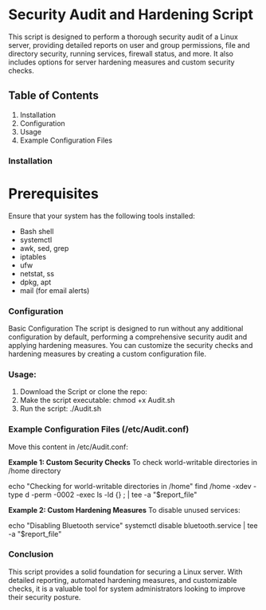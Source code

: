 # Security Audit and Hardening Script

This script is designed to perform a thorough security audit of a Linux server, providing detailed reports on user and group permissions, file and directory security, running services, firewall status, and more.
It also includes options for server hardening measures and custom security checks.

## Table of Contents

1. Installation
2. Configuration
3. Usage
4. Example Configuration Files

### Installation

# Prerequisites

Ensure that your system has the following tools installed:

- Bash shell
- systemctl
- awk, sed, grep
- iptables
- ufw
- netstat, ss
- dpkg, apt
- mail (for email alerts)

### Configuration

Basic Configuration
The script is designed to run without any additional configuration by default, performing a comprehensive security audit and applying hardening measures.
You can customize the security checks and hardening measures by creating a custom configuration file.

### Usage:

1. Download the Script or clone the repo:
2. Make the script executable:
        chmod +x Audit.sh
3. Run the script:
        ./Audit.sh

### Example Configuration Files (/etc/Audit.conf)
Move this content in /etc/Audit.conf:

**Example 1: Custom Security Checks**
To check world-writable directories in /home directory

echo "Checking for world-writable directories in /home"
find /home -xdev -type d -perm -0002 -exec ls -ld {} \; | tee -a "$report_file"

**Example 2: Custom Hardening Measures**
To disable unused services:

echo "Disabling Bluetooth service"
systemctl disable bluetooth.service | tee -a "$report_file"

### Conclusion
This script provides a solid foundation for securing a Linux server.
With detailed reporting, automated hardening measures, and customizable checks, it is a valuable tool for system administrators looking to improve their security posture.




